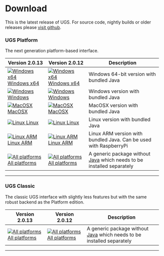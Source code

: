 # Download

This is the latest release of UGS. For source code, nightly builds or older releases please [visit github](https://github.com/winder/Universal-G-Code-Sender).

### UGS Platform
The next generation platform-based interface.

| Version 2.0.13 | Version 2.0.12 | Description |
| -------------- | -------------- | ----------- |
| [![Windows x64](../img/common/os_windows.png) Windows x64](https://github.com/winder/Universal-G-Code-Sender/releases/download/v2.0.13/win64-ugs-platform-app-2.0.13.zip)| [![Windows x64](../img/common/os_windows.png) Windows x64](https://github.com/winder/Universal-G-Code-Sender/releases/download/v2.0.12/ugs-platform-app-win64.zip)| Windows 64-bit version with bundled Java |
| [![Windows](../img/common/os_windows.png) Windows](https://github.com/winder/Universal-G-Code-Sender/releases/download/v2.0.13/win-ugs-platform-app-2.0.13.zip)          | [![Windows](../img/common/os_windows.png) Windows](https://github.com/winder/Universal-G-Code-Sender/releases/download/v2.0.12/ugs-platform-app-win.zip)          | Windows version with bundled Java |
| [![MacOSX](../img/common/os_mac.png) MacOSX](https://github.com/winder/Universal-G-Code-Sender/releases/download/v2.0.13/ios-ugs-platform-app-2.0.13.dmg)                | [![MacOSX](../img/common/os_mac.png) MacOSX](https://github.com/winder/Universal-G-Code-Sender/releases/download/v2.0.12/ugs-platform-app-ios.dmg)                | MacOSX version with bundled Java |
| [![Linux](../img/common/os_linux.png) Linux](https://github.com/winder/Universal-G-Code-Sender/releases/download/v2.0.13/linux-ugs-platform-app-2.0.13.tar.gz)           | [![Linux](../img/common/os_linux.png) Linux](https://github.com/winder/Universal-G-Code-Sender/releases/download/v2.0.12/ugs-platform-app-linux.tar.gz)           | Linux version with bundled Java |
| [![Linux ARM](../img/common/os_linux_arm.png) Linux ARM](https://github.com/winder/Universal-G-Code-Sender/releases/download/v2.0.13/pi-ugs-platform-app-2.0.13.tar.gz)  | [![Linux ARM](../img/common/os_linux_arm.png) Linux ARM](https://github.com/winder/Universal-G-Code-Sender/releases/download/v2.0.12/ugs-platform-app-pi.tar.gz)  | Linux ARM version with bundled Java. Can be used with RaspberryPi |
| [![All platforms](../img/common/zip.png) All platforms](https://github.com/winder/Universal-G-Code-Sender/releases/download/v2.0.13/ugs-platform-app-2.0.13.zip)         | [![All platforms](../img/common/zip.png) All platforms](https://github.com/winder/Universal-G-Code-Sender/releases/download/v2.0.12/ugs-platform-app.zip)         | A generic package without [Java][java_link] which needs to be installed separately |

<hr/>

### UGS Classic
The classic UGS interface with slightly less features but with the same robust backend as the Platform edition.

| Version 2.0.13 | Version 2.0.12 | Description |
| -------------- | -------------- | ----------- |
| [![All platforms](../img/common/zip.png) All platforms](https://github.com/winder/Universal-G-Code-Sender/releases/download/v2.0.13/UniversalGcodeSender.zip) | [![All platforms](../img/common/zip.png) All platforms](https://github.com/winder/Universal-G-Code-Sender/releases/download/v2.0.12/UniversalGcodeSender.zip) | A generic package without [Java][java_link] which needs to be installed separately |

<hr/>

[java_link]: https://java.com/en/download/manual.jsp
